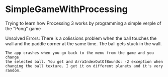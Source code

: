 # SimpleGameWithProcessing
Trying to learn how Processing 3 works by programming a simple verple of the "Pong" game


Unsolved Errors:
	There is a colissions problem when the ball touches the wall and the 
	paddle corner at the same time. The ball gets stuck in the wall.
	
	The app crashes when you go back to the menu from the game and you change
	the selected ball. You get and ArraIndexOutOfBounds: -2 exception when 
	changing the ball texture. I get it on different planets and it's very random.
